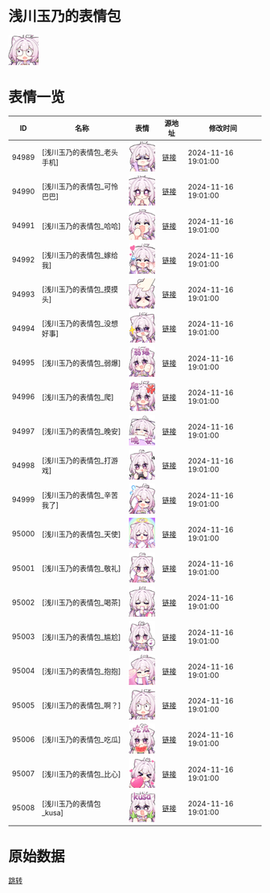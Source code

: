 # 浅川玉乃的表情包

<img src="./cover.png" height="60" alt="cover" />

# 表情一览

|ID|名称|表情|源地址|修改时间|
|----|----|----|----|----|
|94989|[浅川玉乃的表情包_老头手机]|<img src="./pic/094989_%5B浅川玉乃的表情包_老头手机%5D.png" height="60" alt="老头手机"/>|[链接](https://i0.hdslb.com/bfs/garb/5aaec5518b065644c7b6e5cb4dc3941c3ff90f6b.png)|2024-11-16 19:01:00|
|94990|[浅川玉乃的表情包_可怜巴巴]|<img src="./pic/094990_%5B浅川玉乃的表情包_可怜巴巴%5D.png" height="60" alt="可怜巴巴"/>|[链接](https://i0.hdslb.com/bfs/garb/3f7c93c3b4148d9b18becde5b42037dbcaa1f5ce.png)|2024-11-16 19:01:00|
|94991|[浅川玉乃的表情包_哈哈]|<img src="./pic/094991_%5B浅川玉乃的表情包_哈哈%5D.png" height="60" alt="哈哈"/>|[链接](https://i0.hdslb.com/bfs/garb/12e9e8821a0da86978e671413679b63934422f2d.png)|2024-11-16 19:01:00|
|94992|[浅川玉乃的表情包_嫁给我]|<img src="./pic/094992_%5B浅川玉乃的表情包_嫁给我%5D.png" height="60" alt="嫁给我"/>|[链接](https://i0.hdslb.com/bfs/garb/e694d3613e004dbd657aeb339396680b46baeb91.png)|2024-11-16 19:01:00|
|94993|[浅川玉乃的表情包_摸摸头]|<img src="./pic/094993_%5B浅川玉乃的表情包_摸摸头%5D.png" height="60" alt="摸摸头"/>|[链接](https://i0.hdslb.com/bfs/garb/0c520f93130835c5126c91fa2de15589ba4ed20d.png)|2024-11-16 19:01:00|
|94994|[浅川玉乃的表情包_没想好事]|<img src="./pic/094994_%5B浅川玉乃的表情包_没想好事%5D.png" height="60" alt="没想好事"/>|[链接](https://i0.hdslb.com/bfs/garb/b35678a17bfea8fe1312305e8489c928d414a567.png)|2024-11-16 19:01:00|
|94995|[浅川玉乃的表情包_弱爆]|<img src="./pic/094995_%5B浅川玉乃的表情包_弱爆%5D.png" height="60" alt="弱爆"/>|[链接](https://i0.hdslb.com/bfs/garb/6a7351d883ef989b855f6af3d7bdfd768892362f.png)|2024-11-16 19:01:00|
|94996|[浅川玉乃的表情包_爬]|<img src="./pic/094996_%5B浅川玉乃的表情包_爬%5D.png" height="60" alt="爬"/>|[链接](https://i0.hdslb.com/bfs/garb/42a9f75be82ba7f04021941adbce552232ee3651.png)|2024-11-16 19:01:00|
|94997|[浅川玉乃的表情包_晚安]|<img src="./pic/094997_%5B浅川玉乃的表情包_晚安%5D.png" height="60" alt="晚安"/>|[链接](https://i0.hdslb.com/bfs/garb/d05cf2f467a025e5b13715a5b4567d3005090f4a.png)|2024-11-16 19:01:00|
|94998|[浅川玉乃的表情包_打游戏]|<img src="./pic/094998_%5B浅川玉乃的表情包_打游戏%5D.png" height="60" alt="打游戏"/>|[链接](https://i0.hdslb.com/bfs/garb/84a9962db28fb92bd8e485c5bfaf986d3c6168ed.png)|2024-11-16 19:01:00|
|94999|[浅川玉乃的表情包_辛苦我了]|<img src="./pic/094999_%5B浅川玉乃的表情包_辛苦我了%5D.png" height="60" alt="辛苦我了"/>|[链接](https://i0.hdslb.com/bfs/garb/9724c408dc7cd5cb90785a129011c5278e778d60.png)|2024-11-16 19:01:00|
|95000|[浅川玉乃的表情包_天使]|<img src="./pic/095000_%5B浅川玉乃的表情包_天使%5D.png" height="60" alt="天使"/>|[链接](https://i0.hdslb.com/bfs/garb/1fee8713fd64dcdce0d9d9bc28547f5e59a9c81d.png)|2024-11-16 19:01:00|
|95001|[浅川玉乃的表情包_敬礼]|<img src="./pic/095001_%5B浅川玉乃的表情包_敬礼%5D.png" height="60" alt="敬礼"/>|[链接](https://i0.hdslb.com/bfs/garb/14e2b5fa8e5bda272cc197c6e7ffcd79381d37fb.png)|2024-11-16 19:01:00|
|95002|[浅川玉乃的表情包_喝茶]|<img src="./pic/095002_%5B浅川玉乃的表情包_喝茶%5D.png" height="60" alt="喝茶"/>|[链接](https://i0.hdslb.com/bfs/garb/e18696cfcf64178a6291f75b97c4c0e869ae28bb.png)|2024-11-16 19:01:00|
|95003|[浅川玉乃的表情包_尴尬]|<img src="./pic/095003_%5B浅川玉乃的表情包_尴尬%5D.png" height="60" alt="尴尬"/>|[链接](https://i0.hdslb.com/bfs/garb/da09cc98dcc982b4f6ba37666b98eb3d00aa3de8.png)|2024-11-16 19:01:00|
|95004|[浅川玉乃的表情包_抱抱]|<img src="./pic/095004_%5B浅川玉乃的表情包_抱抱%5D.png" height="60" alt="抱抱"/>|[链接](https://i0.hdslb.com/bfs/garb/d4916834f69ae09ef7f51ae23cfd700d4cd0a4cd.png)|2024-11-16 19:01:00|
|95005|[浅川玉乃的表情包_啊？]|<img src="./pic/095005_%5B浅川玉乃的表情包_啊？%5D.png" height="60" alt="啊？"/>|[链接](https://i0.hdslb.com/bfs/garb/15af746c96984d733620e2104bf0460d7c4e5d8e.png)|2024-11-16 19:01:00|
|95006|[浅川玉乃的表情包_吃瓜]|<img src="./pic/095006_%5B浅川玉乃的表情包_吃瓜%5D.png" height="60" alt="吃瓜"/>|[链接](https://i0.hdslb.com/bfs/garb/f7bba70e869c153c09763a29b4a81b9f1a646a87.png)|2024-11-16 19:01:00|
|95007|[浅川玉乃的表情包_比心]|<img src="./pic/095007_%5B浅川玉乃的表情包_比心%5D.png" height="60" alt="比心"/>|[链接](https://i0.hdslb.com/bfs/garb/3080c320c46e82168c0587dd437d9f6be5b29261.png)|2024-11-16 19:01:00|
|95008|[浅川玉乃的表情包_kusa]|<img src="./pic/095008_%5B浅川玉乃的表情包_kusa%5D.png" height="60" alt="kusa"/>|[链接](https://i0.hdslb.com/bfs/garb/c7fb68cdadafe3e395e60a03d900d2dab3d5b06d.png)|2024-11-16 19:01:00|

# 原始数据

[跳转](./raw.json)


